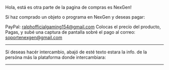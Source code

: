 Hola, está es otra parte de la pagina de compras es NexGen!


Sí haz comprado un objeto o programa en NexGen y deseas pagar:

PayPal: ralphofficialgaming154@gmail.com
Colocas el precío del producto, Pagas, y subé una captura de pantalla sobré el pago al correo: soportenexgen@gmail.com





__________________________________________________________________________________________________________________________


Sí deseas hacér intercambio, abajó de esté texto estara la info. de la persóna más la plataforma donde intercambiara:



__________________________________________________________________________________________________________________________
